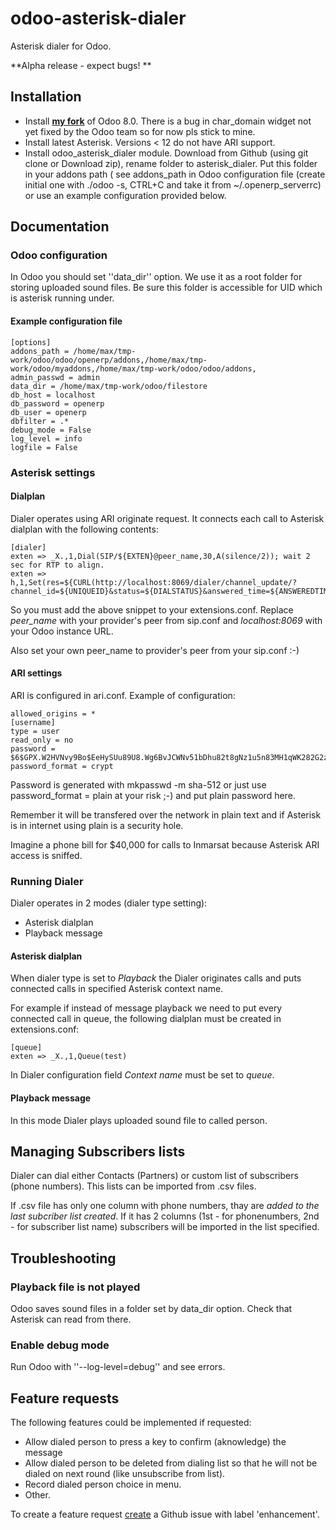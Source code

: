 odoo-asterisk-dialer
====================

Asterisk dialer for Odoo. 

**Alpha release - expect bugs! **

## Installation
* Install [**my fork**](https://github.com/litnimax/odoo/) of Odoo 8.0. There is a bug in char_domain widget not yet fixed by the Odoo team so for now pls stick to mine. 
* Install latest Asterisk. Versions < 12 do not have ARI support. 
* Install odoo_asterisk_dialer module. Download from Github (using git clone or Download zip), rename folder to asterisk_dialer. Put this folder in your addons path (
see addons_path in Odoo configuration file (create initial one with ./odoo -s, CTRL+C and take it  from ~/.openerp_serverrc) or use an example configuration provided below.



## Documentation

### Odoo configuration
In Odoo you should set ''data_dir'' option.
We use it as a root folder for storing uploaded sound files.
Be sure this folder is accessible for UID which is asterisk running under.

#### Example configuration file
```
[options]
addons_path = /home/max/tmp-work/odoo/odoo/openerp/addons,/home/max/tmp-work/odoo/myaddons,/home/max/tmp-work/odoo/odoo/addons,
admin_passwd = admin
data_dir = /home/max/tmp-work/odoo/filestore
db_host = localhost
db_password = openerp
db_user = openerp
dbfilter = .*
debug_mode = False
log_level = info
logfile = False
```

### Asterisk settings

#### Dialplan

Dialer operates using ARI originate request. 
It connects each call to Asterisk dialplan with the following contents:

```
[dialer]
exten => _X.,1,Dial(SIP/${EXTEN}@peer_name,30,A(silence/2)); wait 2 sec for RTP to align.
exten => h,1,Set(res=${CURL(http://localhost:8069/dialer/channel_update/?channel_id=${UNIQUEID}&status=${DIALSTATUS}&answered_time=${ANSWEREDTIME})})
```

So you must add the above snippet to your extensions.conf. Replace *peer_name* with your provider's peer from sip.conf and *localhost:8069* with your Odoo instance URL.

Also set your own peer_name to provider's peer from  your sip.conf :-)

#### ARI settings
ARI is configured in ari.conf. Example of configuration:

```
allowed_origins = *
[username]
type = user
read_only = no
password = $6$GPX.W2HVNvy9Bo$EeHySUu89U8.Wg6BvJCWNv51bDhu82t8gNz1u5n83MH1qWK282G2zV4V4neFldBRNb.nVchmRq28EGFTYl4QH.
password_format = crypt
```
Password is generated with mkpasswd -m sha-512 or just use password_format = plain at your risk ;-) and put plain password here. 

Remember it will be transfered over the network in plain text and if Asterisk is in internet using plain is a security hole. 

Imagine a phone bill for $40,000 for calls to Inmarsat because Asterisk ARI access is sniffed.

### Running Dialer
Dialer operates in 2 modes (dialer type setting):

* Asterisk dialplan
* Playback message

#### Asterisk dialplan
When dialer type is set to *Playback* the Dialer originates calls and puts connected calls in specified Asterisk context name.

For example if instead of message playback we need to put every connected call in queue, the following dialplan must be created in extensions.conf:

```
[queue]
exten => _X.,1,Queue(test)
```
In Dialer configuration field *Context name* must be set to *queue*.

#### Playback message
In this mode Dialer plays uploaded sound file to called person.

## Managing Subscribers lists 
Dialer can dial either Contacts (Partners) or custom list of subscribers (phone numbers).
This lists can be imported from .csv files.

If .csv file has only one column with phone numbers, thay are *added to the last subcriber list created*.
If it has 2 columns (1st - for phonenumbers, 2nd - for subscriber list name) subscribers will be imported in the list specified.

## Troubleshooting
### Playback file is not played
Odoo saves sound files in a folder set by data_dir option. Check that Asterisk can read from there.
### Enable debug mode
Run Odoo with ''--log-level=debug'' and see errors.


## Feature requests 
The following features could be implemented if requested:

* Allow dialed person to press a key to confirm (aknowledge) the message
* Allow dialed person to be deleted from dialing list so that he will not be dialed on next round (like unsubscribe from list).
* Record dialed person choice in menu.
* Other.

To create a feature request [create](https://github.com/litnimax/odoo-asterisk-dialer/issues/new) a Github issue with label 'enhancement'.
